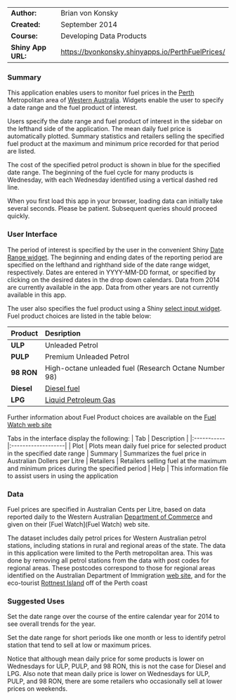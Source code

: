 
|                   |                                                        |
|:------------------|:-------------------------------------------------------|
|**Author:**        | Brian von Konsky
|**Created:**       | September 2014
|**Course:**        | Developing Data Products
|**Shiny App URL:** | https://bvonkonsky.shinyapps.io/PerthFuelPrices/   

### Summary

This application enables users to monitor fuel prices in the [Perth](http://en.wikipedia.org/wiki/Perth) Metropolitan area of [Western Australia](http://en.wikipedia.org/wiki/Western_Australia).  Widgets enable the user to specify a date range and the fuel product of interest. 

Users specify the date range and fuel product of interest in the sidebar on the lefthand side of the application. The mean daily fuel price is automatically plotted. Summary statistics and retailers selling the specified fuel product at the maximum and minimum price recorded for that period are listed.

The cost of the specified petrol product is shown in blue for the specified date range. The beginning of the fuel cycle for many products is Wednesday, with each Wednesday identified using a vertical dashed red line.

When you first load this app in your browser, loading data can initially take several seconds. Please be patient. Subsequent queries should proceed quickly.

### User Interface

The period of interest is specified by the user in the convenient Shiny [Date Range widget](http://shiny.rstudio.com/gallery/date-and-date-range.html).  The beginning and ending dates of the reporting period are specified on the lefthand and righthand side of the date range widget, respectively. Dates are entered in YYYY-MM-DD format, or specified by clicking on the desired dates in the drop down calendars. Data from 2014 are currently available in the app. Data from other years are not currently available in this app.

The user also specifies the fuel product using a Shiny [select input widget](http://shiny.rstudio.com/reference/shiny/latest/selectInput.html).  Fuel product choices are listed in the table below:

|Product     |Desription          |
|:-----------|:-------------------|
|**ULP**     | Unleaded Petrol
|**PULP**    | Premium Unleaded Petrol
|**98 RON**  | High-octane unleaded fuel (Research Octane Number 98)
|**Diesel**  | [Diesel fuel](http://en.wikipedia.org/wiki/Diesel_fuel)
|**LPG**     | [Liquid Petroleum Gas](http://en.wikipedia.org/wiki/Liquefied_petroleum_gas)


Further information about Fuel Product choices are available on the [Fuel Watch web site](http://www.fuelwatch.wa.gov.au/fuelwatch/pages/public/contentholder.jspx?key=fuelTypes.html)

Tabs in the interface display the following:
| Tab        |  Description       |
|:-----------|:-------------------|
| Plot       | Plots mean daily fuel price for selected product in the specified date range
| Summary    | Summarizes the fuel price in Australian Dollers per Litre
| Retailers  | Retailers selling fuel at the maximum and minimum prices during the specified period
| Help       | This information file to assist users in using the application

### Data

Fuel prices are specified in Australian Cents per Litre, based on data reported daily to the Western Australian [Department of Commerce](http://www.commerce.wa.gov.au/) and given on their [Fuel Watch](Fuel Watch) web site.

The dataset includes daily petrol prices for Western Australian petrol stations, including stations in rural and regional areas of the state.  The data in this application were limited to the Perth metropolitan area. This was done by removing all petrol stations from the data with post codes for regional areas. These postcodes correspond to those for regional areas identified on the Australian Department of Immigration [web site]( https://www.immi.gov.au/skilled/general-skilled-migration/regional-growth.htm), and for the eco-tourist [Rottnest Island](http://en.wikipedia.org/wiki/Rottnest_Island) off of the Perth coast

### Suggested Uses
Set the date range over the course of the entire calendar year for 2014 to see overall trends for the year.


Set the date range for short periods like one month or less to identify petrol station that tend to sell at low or maximum prices.

Notice that although mean daily price for some products is lower on Wednesdays for ULP, PULP, and 98 RON, this is not the case for Diesel and LPG. Also note that mean daily price is lower on Wednesdays for ULP, PULP, and 98 RON, there are some retailers who occasionally sell at lower prices on weekends.
